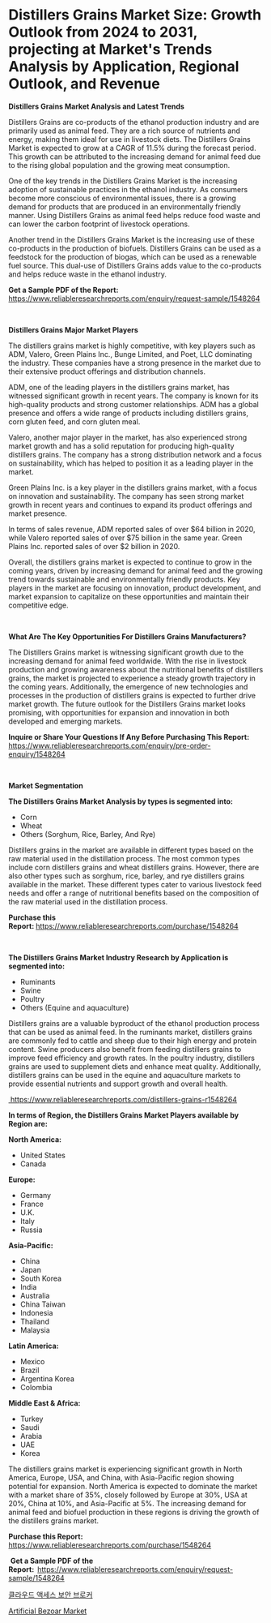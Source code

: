 <p><h1>Distillers Grains Market Size: Growth Outlook from 2024 to 2031, projecting at Market's Trends Analysis by Application, Regional Outlook, and Revenue</h1></p><p><strong>Distillers Grains Market Analysis and Latest Trends</strong></p>
<p><p>Distillers Grains are co-products of the ethanol production industry and are primarily used as animal feed. They are a rich source of nutrients and energy, making them ideal for use in livestock diets. The Distillers Grains Market is expected to grow at a CAGR of 11.5% during the forecast period. This growth can be attributed to the increasing demand for animal feed due to the rising global population and the growing meat consumption.</p><p>One of the key trends in the Distillers Grains Market is the increasing adoption of sustainable practices in the ethanol industry. As consumers become more conscious of environmental issues, there is a growing demand for products that are produced in an environmentally friendly manner. Using Distillers Grains as animal feed helps reduce food waste and can lower the carbon footprint of livestock operations.</p><p>Another trend in the Distillers Grains Market is the increasing use of these co-products in the production of biofuels. Distillers Grains can be used as a feedstock for the production of biogas, which can be used as a renewable fuel source. This dual-use of Distillers Grains adds value to the co-products and helps reduce waste in the ethanol industry.</p></p>
<p><strong>Get a Sample PDF of the Report:&nbsp;</strong> <a href="https://www.reliableresearchreports.com/enquiry/request-sample/1548264">https://www.reliableresearchreports.com/enquiry/request-sample/1548264</a></p>
<p>&nbsp;</p>
<p><strong>Distillers Grains Major Market Players</strong></p>
<p><p>The distillers grains market is highly competitive, with key players such as ADM, Valero, Green Plains Inc., Bunge Limited, and Poet, LLC dominating the industry. These companies have a strong presence in the market due to their extensive product offerings and distribution channels.</p><p>ADM, one of the leading players in the distillers grains market, has witnessed significant growth in recent years. The company is known for its high-quality products and strong customer relationships. ADM has a global presence and offers a wide range of products including distillers grains, corn gluten feed, and corn gluten meal.</p><p>Valero, another major player in the market, has also experienced strong market growth and has a solid reputation for producing high-quality distillers grains. The company has a strong distribution network and a focus on sustainability, which has helped to position it as a leading player in the market.</p><p>Green Plains Inc. is a key player in the distillers grains market, with a focus on innovation and sustainability. The company has seen strong market growth in recent years and continues to expand its product offerings and market presence.</p><p>In terms of sales revenue, ADM reported sales of over $64 billion in 2020, while Valero reported sales of over $75 billion in the same year. Green Plains Inc. reported sales of over $2 billion in 2020.</p><p>Overall, the distillers grains market is expected to continue to grow in the coming years, driven by increasing demand for animal feed and the growing trend towards sustainable and environmentally friendly products. Key players in the market are focusing on innovation, product development, and market expansion to capitalize on these opportunities and maintain their competitive edge.</p></p>
<p>&nbsp;</p>
<p><strong>What Are The Key Opportunities For Distillers Grains Manufacturers?</strong></p>
<p><p>The Distillers Grains market is witnessing significant growth due to the increasing demand for animal feed worldwide. With the rise in livestock production and growing awareness about the nutritional benefits of distillers grains, the market is projected to experience a steady growth trajectory in the coming years. Additionally, the emergence of new technologies and processes in the production of distillers grains is expected to further drive market growth. The future outlook for the Distillers Grains market looks promising, with opportunities for expansion and innovation in both developed and emerging markets.</p></p>
<p><strong>Inquire or Share Your Questions If Any Before Purchasing This Report:</strong> <a href="https://www.reliableresearchreports.com/enquiry/pre-order-enquiry/1548264">https://www.reliableresearchreports.com/enquiry/pre-order-enquiry/1548264</a></p>
<p>&nbsp;</p>
<p><strong>Market Segmentation</strong></p>
<p><strong>The Distillers Grains Market Analysis by types is segmented into:</strong></p>
<p><ul><li>Corn</li><li>Wheat</li><li>Others (Sorghum, Rice, Barley, And Rye)</li></ul></p>
<p><p>Distillers grains in the market are available in different types based on the raw material used in the distillation process. The most common types include corn distillers grains and wheat distillers grains. However, there are also other types such as sorghum, rice, barley, and rye distillers grains available in the market. These different types cater to various livestock feed needs and offer a range of nutritional benefits based on the composition of the raw material used in the distillation process.</p></p>
<p><strong>Purchase this Report:&nbsp;</strong><a href="https://www.reliableresearchreports.com/purchase/1548264">https://www.reliableresearchreports.com/purchase/1548264</a></p>
<p>&nbsp;</p>
<p><strong>The Distillers Grains Market Industry Research by Application is segmented into:</strong></p>
<p><ul><li>Ruminants</li><li>Swine</li><li>Poultry</li><li>Others (Equine and aquaculture)</li></ul></p>
<p><p>Distillers grains are a valuable byproduct of the ethanol production process that can be used as animal feed. In the ruminants market, distillers grains are commonly fed to cattle and sheep due to their high energy and protein content. Swine producers also benefit from feeding distillers grains to improve feed efficiency and growth rates. In the poultry industry, distillers grains are used to supplement diets and enhance meat quality. Additionally, distillers grains can be used in the equine and aquaculture markets to provide essential nutrients and support growth and overall health.</p></p>
<p><a href="https://www.reliableresearchreports.com/distillers-grains-r1548264">&nbsp;https://www.reliableresearchreports.com/distillers-grains-r1548264</a></p>
<p><strong>In terms of Region, the Distillers Grains Market Players available by Region are:</strong></p>
<p>
    <p> <strong> North America: </strong>
        <ul>
            <li>United States</li>
            <li>Canada</li>
        </ul>
        </p> 
    <p> <strong> Europe: </strong>
        <ul>
            <li>Germany</li>
            <li>France</li>
            <li>U.K.</li>
            <li>Italy</li>
            <li>Russia</li>
        </ul>
        </p> 
    <p> <strong> Asia-Pacific: </strong>
        <ul>
            <li>China</li>
            <li>Japan</li>
            <li>South Korea</li>
            <li>India</li>
            <li>Australia</li>
            <li>China Taiwan</li>
            <li>Indonesia</li>
            <li>Thailand</li>
            <li>Malaysia</li>
        </ul>
        </p> 
    <p> <strong> Latin America: </strong>
        <ul>
            <li>Mexico</li>
            <li>Brazil</li>
            <li>Argentina Korea</li>
            <li>Colombia</li>
        </ul>
        </p> 
    <p> <strong> Middle East & Africa: </strong>
        <ul>
            <li>Turkey</li>
            <li>Saudi</li>
            <li>Arabia</li>
            <li>UAE</li>
            <li>Korea</li>
        </ul>
    </p>
    </p>
<p><p>The distillers grains market is experiencing significant growth in North America, Europe, USA, and China, with Asia-Pacific region showing potential for expansion. North America is expected to dominate the market with a market share of 35%, closely followed by Europe at 30%, USA at 20%, China at 10%, and Asia-Pacific at 5%. The increasing demand for animal feed and biofuel production in these regions is driving the growth of the distillers grains market.</p></p>
<p><strong>Purchase this Report: </strong><a href="https://www.reliableresearchreports.com/purchase/1548264">https://www.reliableresearchreports.com/purchase/1548264</a></p>
<p>&nbsp;<strong>Get a Sample PDF of the Report:&nbsp;&nbsp;</strong><a href="https://www.reliableresearchreports.com/enquiry/request-sample/1548264">https://www.reliableresearchreports.com/enquiry/request-sample/1548264</a></p>
<p><strong></strong></p>
<p><p><a href="https://github.com/vs10l4sfg5c/Market-Research-Report-List-1/blob/main/268994616868.md">클라우드 액세스 보안 브로커</a></p><p><a href="https://eight-handstand-8fb.notion.site/Artificial-Bezoar-Market-Size-Focuses-on-Market-Dynamics-In-Depth-Analysis-and-Future-Projections-o-73ff61250bb34d7ba2115c0d8a7fba2b">Artificial Bezoar Market</a></p></p>